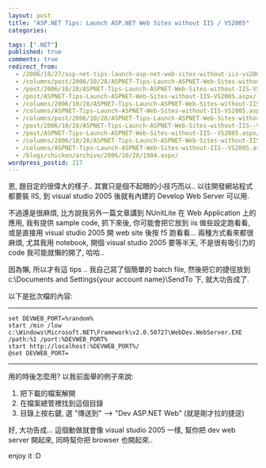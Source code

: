 ```yaml
---
layout: post
title: "ASP.NET Tips: Launch ASP.NET Web Sites without IIS / VS2005"
categories:

tags: [".NET"]
published: true
comments: true
redirect_from:
  - /2006/10/27/asp-net-tips-launch-asp-net-web-sites-without-iis-vs2005/
  - /columns/post/2006/10/28/ASPNET-Tips-Launch-ASPNET-Web-Sites-without-IIS-VS2005.aspx/
  - /post/2006/10/28/ASPNET-Tips-Launch-ASPNET-Web-Sites-without-IIS-VS2005.aspx/
  - /post/ASPNET-Tips-Launch-ASPNET-Web-Sites-without-IIS-VS2005.aspx/
  - /columns/2006/10/28/ASPNET-Tips-Launch-ASPNET-Web-Sites-without-IIS-VS2005.aspx/
  - /columns/ASPNET-Tips-Launch-ASPNET-Web-Sites-without-IIS-VS2005.aspx/
  - /columns/post/2006/10/28/ASPNET-Tips-Launch-ASPNET-Web-Sites-without-IIS--VS2005.aspx/
  - /post/2006/10/28/ASPNET-Tips-Launch-ASPNET-Web-Sites-without-IIS--VS2005.aspx/
  - /post/ASPNET-Tips-Launch-ASPNET-Web-Sites-without-IIS--VS2005.aspx/
  - /columns/2006/10/28/ASPNET-Tips-Launch-ASPNET-Web-Sites-without-IIS--VS2005.aspx/
  - /columns/ASPNET-Tips-Launch-ASPNET-Web-Sites-without-IIS--VS2005.aspx/
  - /blogs/chicken/archive/2006/10/28/1904.aspx/
wordpress_postid: 217
---
```


恩, 題目定的很偉大的樣子.. 其實只是個不起眼的小技巧而以.. 以往開發網站程式都要裝 IIS, 到 visual studio 2005 後就有內建的 Develop Web Server 可以用.

不過還是很麻煩, 比方說我另外一篇文章講到 NUnitLite 在 Web Application 上的應用, 我有提供 sample code, 抓下來後, 你可能會把它放到 iis 做些設定跑看看, 或是直接用 visual studio 2005 開 web site 後按 f5 跑看看... 兩種方式看來都很麻煩, 尤其我用 notebook, 開個 visual studio 2005 要等半天, 不是很有吸引力的 code 我可能就懶的開了, 哈哈..

因為懶, 所以才有這 tips .. 我自己寫了個簡單的 batch file, 然後把它的捷徑放到 c:\Documents and Settings\{your account name}\SendTo 下, 就大功告成了.

以下是批次檔的內容:

---

```batch
set DEVWEB_PORT=%random%
start /min /low c:\Windows\Microsoft.NET\Framework\v2.0.50727\WebDev.WebServer.EXE /path:%1 /port:%DEVWEB_PORT%
start http://localhost:%DEVWEB_PORT%/
@set DEVWEB_PORT=
```

---

用的時後怎麼用? 以我前面舉的例子來說:

1. 把下載的檔案解開
2. 在檔案總管裡找到這個目錄
3. 目錄上按右鍵, 選 "傳送到" --> "Dev ASP.NET Web" (就是剛才拉的捷逕)

好, 大功告成... 這個動做就會像 visual studio 2005 一樣, 幫你把 dev web server 開起來, 同時幫你把 browser 也開起來..

enjoy it :D
